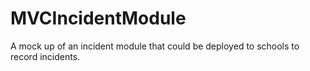 # MVCIncidentModule
 A mock up of an incident module that could be deployed to schools to record incidents.
